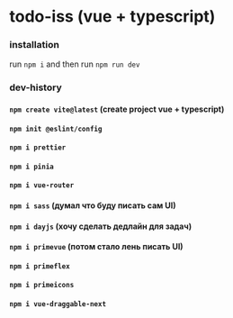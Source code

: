 # todo-iss (vue + typescript)

### installation

run `npm i` and then run `npm run dev`

### dev-history

#### `npm create vite@latest` (create project vue + typescript)
#### `npm init @eslint/config`
#### `npm i prettier`
#### `npm i pinia`
#### `npm i vue-router`
#### `npm i sass` (думал что буду писать сам UI)
#### `npm i dayjs` (хочу сделать дедлайн для задач)
#### `npm i primevue` (потом стало лень писать UI)
#### `npm i primeflex`
#### `npm i primeicons`
#### `npm i vue-draggable-next`
